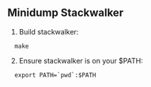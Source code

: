 Minidump Stackwalker
--------------------


1. Build stackwalker:
``` 
  make
```

2. Ensure stackwalker is on your $PATH:
```
  export PATH=`pwd`:$PATH
